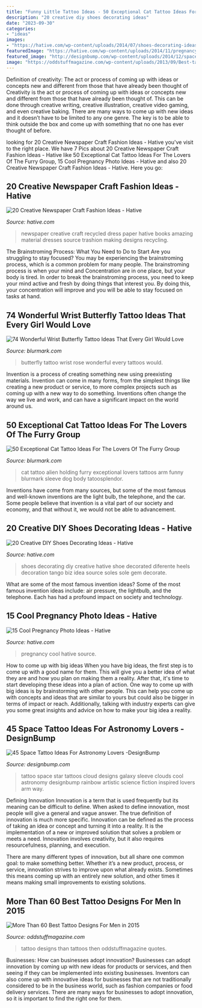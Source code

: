 ```yaml
---
title: "Funny Little Tattoo Ideas - 50 Exceptional Cat Tattoo Ideas For The Lovers Of The Furry Group"
description: "20 creative diy shoes decorating ideas"
date: "2023-09-30"
categories:
- "ideas"
images:
- "https://hative.com/wp-content/uploads/2014/07/shoes-decorating-ideas/8-shoes-decorating-ideas.jpg"
featuredImage: "https://hative.com/wp-content/uploads/2014/11/pregnancy-photo-ideas/10-cool-pregnancy-photo-ideas.jpg"
featured_image: "http://designbump.com/wp-content/uploads/2014/12/space-star-tattoos-28.jpg"
image: "https://oddstuffmagazine.com/wp-content/uploads/2013/09/Best-tattoo-designs-for-Men-41-586x800.jpg"
---
```



Definition of creativity: The act or process of coming up with ideas or concepts new and different from those that have already been thought of
Creativity is the act or process of coming up with ideas or concepts new and different from those that have already been thought of. This can be done through creative writing, creative illustration, creative video gaming, and even creative baking. There are many ways to come up with new ideas and it doesn’t have to be limited to any one genre. The key is to be able to think outside the box and come up with something that no one has ever thought of before.

	

		
looking for 20 Creative Newspaper Craft Fashion Ideas - Hative you've visit to the right place. We have 7 Pics about 20 Creative Newspaper Craft Fashion Ideas - Hative like 50 Exceptional Cat Tattoo Ideas For The Lovers Of The Furry Group, 15 Cool Pregnancy Photo Ideas - Hative and also 20 Creative Newspaper Craft Fashion Ideas - Hative. Here you go:
		
    
## 20 Creative Newspaper Craft Fashion Ideas - Hative

<img loading=lazy src="http://hative.com/wp-content/uploads/2014/10/newspaper-craft-fashion-ideas/2-creative-newspaper-craft-fashion-ideas.jpg" onerror="this.onerror=null;this.src='https://tse1.mm.bing.net/th?id=OIP.YABbSnoEV65VXtfJJdaXAgHaKv&amp;pid=15.1';" alt="20 Creative Newspaper Craft Fashion Ideas - Hative">

_Source: hative.com_

>newspaper creative craft recycled dress paper hative books amazing material dresses source trashion making designs recycling. 

	

The Brainstroming Process: What You Need to Do to Start
Are you struggling to stay focused? You may be experiencing the brainstroming process, which is a common problem for many people. The brainstroming process is when your mind and Concentration are in one place, but your body is tired. In order to break the brainstroming process, you need to keep your mind active and fresh by doing things that interest you. By doing this, your concentration will improve and you will be able to stay focused on tasks at hand.

    
## 74 Wonderful Wrist Butterfly Tattoo Ideas That Every Girl Would Love

<img loading=lazy src="https://www.blurmark.com/wp-content/uploads/2017/05/Butterfly-With-Rose.jpg" onerror="this.onerror=null;this.src='https://tse3.mm.bing.net/th?id=OIP.a7MTurwDx1Jnzzh32doJOwHaJ4&amp;pid=15.1';" alt="74 Wonderful Wrist Butterfly Tattoo Ideas That Every Girl Would Love">

_Source: blurmark.com_

>butterfly tattoo wrist rose wonderful every tattoos would. 

	

Invention is a process of creating something new using preexisting materials. Invention can come in many forms, from the simplest things like creating a new product or service, to more complex projects such as coming up with a new way to do something. Inventions often change the way we live and work, and can have a significant impact on the world around us.

    
## 50 Exceptional Cat Tattoo Ideas For The Lovers Of The Furry Group

<img loading=lazy src="https://www.blurmark.com/wp-content/uploads/2017/06/Alien-Holding-Cat-Inked-On-Arm.jpg" onerror="this.onerror=null;this.src='https://tse1.mm.bing.net/th?id=OIP.AO8wZtFeM1hHnt1z_E-zoAHaJ4&amp;pid=15.1';" alt="50 Exceptional Cat Tattoo Ideas For The Lovers Of The Furry Group">

_Source: blurmark.com_

>cat tattoo alien holding furry exceptional lovers tattoos arm funny blurmark sleeve dog body tatoosplendor. 

	

Inventions have come from many sources, but some of the most famous and well-known inventions are the light bulb, the telephone, and the car. Some people believe that invention is a vital part of our society and economy, and that without it, we would not be able to advancement.

    
## 20 Creative DIY Shoes Decorating Ideas - Hative

<img loading=lazy src="https://hative.com/wp-content/uploads/2014/07/shoes-decorating-ideas/8-shoes-decorating-ideas.jpg" onerror="this.onerror=null;this.src='https://tse2.mm.bing.net/th?id=OIP.ATVj1w82Yht3MjnvG5GkmAHaLI&amp;pid=15.1';" alt="20 Creative DIY Shoes Decorating Ideas - Hative">

_Source: hative.com_

>shoes decorating diy creative hative shoe decorated diferente heels decoration tango biz idea source soles sole gem decorate. 

	

What are some of the most famous invention ideas?
Some of the most famous invention ideas include: air pressure, the lightbulb, and the telephone. Each has had a profound impact on society and technology.

    
## 15 Cool Pregnancy Photo Ideas - Hative

<img loading=lazy src="https://hative.com/wp-content/uploads/2014/11/pregnancy-photo-ideas/10-cool-pregnancy-photo-ideas.jpg" onerror="this.onerror=null;this.src='https://tse2.mm.bing.net/th?id=OIP.lLAtw1pcUGdKBSrdUJPWJgHaLH&amp;pid=15.1';" alt="15 Cool Pregnancy Photo Ideas - Hative">

_Source: hative.com_

>pregnancy cool hative source. 

	

How to come up with big ideas
When you have big ideas, the first step is to come up with a good name for them. This will give you a better idea of what they are and how you plan on making them a reality. After that, it's time to start developing these ideas into a plan of action.
One way to come up with big ideas is by brainstorming with other people. This can help you come up with concepts and ideas that are similar to yours but could also be bigger in terms of impact or reach. Additionally, talking with industry experts can give you some great insights and advice on how to make your big idea a reality.

    
## 45 Space Tattoo Ideas For Astronomy Lovers -DesignBump

<img loading=lazy src="http://designbump.com/wp-content/uploads/2014/12/space-star-tattoos-28.jpg" onerror="this.onerror=null;this.src='https://tse1.mm.bing.net/th?id=OIP.wtUYbXxKbqPiJGCR1-b6jgHaJ6&amp;pid=15.1';" alt="45 Space Tattoo Ideas For Astronomy Lovers -DesignBump">

_Source: designbump.com_

>tattoo space star tattoos cloud designs galaxy sleeve clouds cool astronomy designbump rainbow artistic science fiction inspired lovers arm way. 

	

Defining Innovation
Innovation is a term that is used frequently but its meaning can be difficult to define. When asked to define innovation, most people will give a general and vague answer. The true definition of innovation is much more specific.
Innovation can be defined as the process of taking an idea or concept and turning it into a reality. It is the implementation of a new or improved solution that solves a problem or meets a need. Innovation involves creativity, but it also requires resourcefulness, planning, and execution.

There are many different types of innovation, but all share one common goal: to make something better. Whether it’s a new product, process, or service, innovation strives to improve upon what already exists. Sometimes this means coming up with an entirely new solution, and other times it means making small improvements to existing solutions.

    
## More Than 60 Best Tattoo Designs For Men In 2015

<img loading=lazy src="https://oddstuffmagazine.com/wp-content/uploads/2013/09/Best-tattoo-designs-for-Men-41-586x800.jpg" onerror="this.onerror=null;this.src='https://tse2.mm.bing.net/th?id=OIP.9vrc4NfemCa-eoTLLOZxAgHaKH&amp;pid=15.1';" alt="More Than 60 Best Tattoo Designs For Men in 2015">

_Source: oddstuffmagazine.com_

>tattoo designs than tattoos then oddstuffmagazine quotes. 

	

Businesses: How can businesses adopt innovation?
Businesses can adopt innovation by coming up with new ideas for products or services, and then seeing if they can be implemented into existing businesses. Inventors can also come up with innovative ideas for businesses that are not traditionally considered to be in the business world, such as fashion companies or food delivery services. There are many ways for businesses to adopt innovation, so it is important to find the right one for them.

